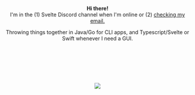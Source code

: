 <br><br><br><br><br>

<p align="center">
  <b>Hi there!</b><br>
  I'm in the (1) Svelte Discord channel when I'm online or (2) <a href="https://seantiz.vercel.app/contact">checking my email. </a>
</p>

<p align="center">
  Throwing things together in Java/Go for CLI apps, and Typescript/Svelte or Swift whenever I need a GUI.
</p>

<br><br><br><br><br>

<p align="center">
    <img
      align="center"
      src="https://github-readme-stats.vercel.app/api/top-langs/?username=seantiz&layout=compact&theme=noctis_minimus&count_private=true"
    />
</p>
